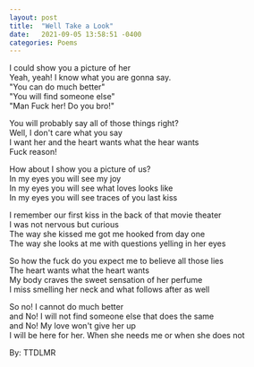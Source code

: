 ```yaml
---
layout: post
title:  "Well Take a Look"
date:   2021-09-05 13:58:51 -0400
categories: Poems
---
```



I could show you a picture of her <br>
Yeah, yeah! I know what you are gonna say. <br>
"You can do much better"  <br>
"You will find someone else" <br>
"Man Fuck her! Do you bro!" <br>

You will probably say all of those things right? <br>
Well, I don't care what you say <br>
I want her and the heart wants what the hear wants <br>
Fuck reason! <br>

How about I show you a picture of us? <br>
In my eyes you will see my joy <br>
In my eyes you will see what loves looks like <br>
In my eyes you will see traces of you last kiss <br>


I remember our first kiss in the back of that movie theater <br>
I was not nervous but curious <br>
The way she kissed me got me hooked from day one <br>
The way she looks at me with questions yelling in her eyes <br>

So how the fuck do you expect me to believe all those lies <br>
The heart wants what the heart wants <br>
My body craves the sweet sensation of her perfume <br>
I miss smelling her neck and what follows after as well <br>

So no! I cannot do much better <br>
and No! I will not find someone else that does the same <br>
and No! My love won't give her up <br>
I will be here for her. When she needs me or when she does not<br>

By: TTDLMR
